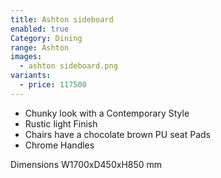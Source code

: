 ```yaml
---
title: Ashton sideboard
enabled: true
Category: Dining
range: Ashton
images:
  - ashton sideboard.png
variants:
  - price: 117500
---
```


* Chunky look with a Contemporary Style
* Rustic light Finish
* Chairs have a chocolate brown PU seat Pads
* Chrome Handles

Dimensions
W1700xD450xH850 mm